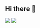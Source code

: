 ## Hi there 👋

<img src="https://miro.medium.com/v2/resize:fit:1024/1*hZJV9DjRZW9DJ4XfRwQaIA.png"/>
<img src="https://camo.githubusercontent.com/361449d715330d0cc1a1af6d72ed8be6744d8c3d9719a8b76836714194e3e419/68747470733a2f2f692e70696e696d672e636f6d2f6f726967696e616c732f65372f32362f63372f65373236633734616330383165656435306665656531343333643132633939382e676966"/>


